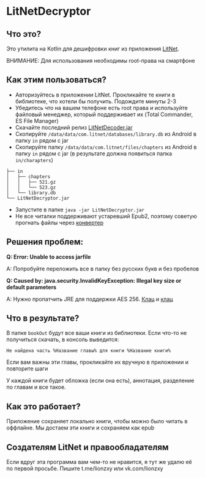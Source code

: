 # LitNetDecryptor
## Что это?
Это утилита на Kotlin для дешифровки книг из приложения [LitNet](https://play.google.com/store/apps/details?id=com.litnet).

ВНИМАНИЕ: Для использования необходимы root-права на смартфоне

## Как этим пользоваться?
- Авторизуйтесь в приложении LitNet. Прокликайте те книги в библиотеке, что хотели бы получить. Подождите минуты 2-3
- Убедитесь что на вашем телефоне есть root права и используйте файловый менеджер, который поддерживает их (Total Commander, ES File Manager)
- Скачайте последний релиз [LitNetDecoder.jar](https://github.com/LionZXY/LitNetDecoder/releases/)
- Скопируйте `/data/data/com.litnet/databases/library.db` из Android в папку `in` рядом с jar
- Скопируйте папку `/data/data/com.litnet/files/chapters` из Android в папку `in` рядом с jar (в результате должна появиться папка `in/charapters`)
```
├── in
│   ├── chapters
│   │   ├── 521.gz
│   │   └── 523.gz
│   └── library.db
└── LitNetDecryptor.jar
```

- Запустите в папке `java -jar LitNetDecryptor.jar`
- Не все читалки поддерживают устаревший Epub2, поэтому советую прогнать файлы через [конвертер](https://ebook.online-convert.com/ru/convert-to-epub)

## Решения проблем:
**Q: Error: Unable to access jarfile <path>**
  
A: Попробуйте переложить все в папку без русских букв и без пробелов


**Q: Caused by: java.security.InvalidKeyException: Illegal key size or default parameters**

A: Нужно пропатчить JRE для поддержки AES 256. [Клац](https://stackoverflow.com/questions/6481627/java-security-illegal-key-size-or-default-parameters) и [клац](https://eax.me/java-crypto-workaround/)
  

## Что в результате?
В папке `bookOut` будут все ваши книги из библиотеки. Если что-то не получиться скачать, в консоль выведится:
```
Не найдена часть %Название главы% для книги %Название книги%
```
Если вам важны эти главы, прокликайте их вручную в приложении и повторите шаги

У каждой книги будет обложка (если она есть), аннотация, разделение по главам и все такое. 

## Как это работает?
Приложение сохраняет локально книги, чтобы можно было читать в оффлайне. Мы достаем эти книги и сохраняем как epub

## Создателям LitNet и правообладателям
Если вдруг эта программа вам чем-то не нравится, я тут же удалю её по первой просьбе. Пишите t.me/lionzxy или vk.com/lionzxy
